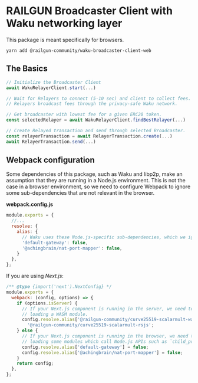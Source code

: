 # RAILGUN Broadcaster Client with Waku networking layer

This package is meant specifically for browsers.

`yarn add @railgun-community/waku-broadcaster-client-web`

## The Basics

```js
// Initialize the Broadcaster Client
await WakuRelayerClient.start(...)

// Wait for Relayers to connect (5-10 sec) and client to collect fees.
// Relayers broadcast fees through the privacy-safe Waku network.

// Get broadcaster with lowest fee for a given ERC20 token.
const selectedRelayer = await WakuRelayerClient.findBestRelayer(...)

// Create Relayed transaction and send through selected Broadcaster.
const relayerTransaction = await RelayerTransaction.create(...)
await RelayerTransaction.send(...)
```

## Webpack configuration

Some dependencies of this package, such as Waku and libp2p, make an assumption that they are running in a Node.js environment. This is not the case in a browser environment, so we need to configure Webpack to ignore some sub-dependencies that are not relevant in the browser.

**webpack.config.js**

```js
module.exports = {
  //...
  resolve: {
    alias: {
      // Waku uses these Node.js-specific sub-dependencies, which we ignore:
      'default-gateway': false,
      '@achingbrain/nat-port-mapper': false,
    }
  },
};
```

If you are using *Next.js*:

```js
/** @type {import('next').NextConfig} */
module.exports = {
  webpack: (config, options) => {
    if (options.isServer) {
      // If your Next.js component is running in the server, we need to avoid
      // loading a WASM module.
      config.resolve.alias['@railgun-community/curve25519-scalarmult-wasm'] =
        '@railgun-community/curve25519-scalarmult-rsjs';
    } else {
      // If your Next.js component is running in the browser, we need to avoid
      // loading some modules which call Node.js APIs such as `child_process`.
      config.resolve.alias['default-gateway'] = false;
      config.resolve.alias['@achingbrain/nat-port-mapper'] = false;
    }
    return config;
  },
};
```
